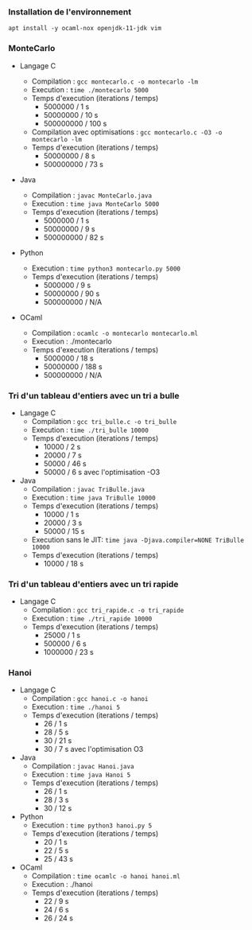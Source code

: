 ### Installation de l'environnement
```
apt install -y ocaml-nox openjdk-11-jdk vim
```

### MonteCarlo
* Langage C
  * Compilation : `gcc montecarlo.c -o montecarlo -lm`
  * Execution : `time ./montecarlo 5000`
  * Temps d'execution (iterations / temps)
    * 5000000   / 1 s
    * 50000000  / 10 s
    * 500000000 / 100 s
  * Compilation avec optimisations : `gcc montecarlo.c -O3 -o montecarlo -lm`
  * Temps d'execution (iterations / temps)
    * 50000000  / 8 s
    * 500000000 / 73 s

* Java
  * Compilation : `javac MonteCarlo.java`
  * Execution : `time java MonteCarlo 5000`
  * Temps d'execution (iterations / temps)
    * 5000000   / 1 s
    * 50000000  / 9 s
    * 500000000 / 82 s

* Python
  * Execution : `time python3 montecarlo.py 5000`
  * Temps d'execution (iterations / temps)
    * 5000000   / 9 s
    * 50000000  / 90 s
    * 500000000 / N/A

* OCaml
  * Compilation : `ocamlc -o montecarlo montecarlo.ml`
  * Execution : ./montecarlo
  * Temps d'execution (iterations / temps)
    * 5000000   / 18 s
    * 50000000  / 188 s
    * 500000000 / N/A

### Tri d'un tableau d'entiers avec un tri a bulle
* Langage C
  * Compilation : `gcc tri_bulle.c -o tri_bulle`
  * Execution : `time ./tri_bulle 10000`
  * Temps d'execution (iterations / temps)
    * 10000  / 2 s
    * 20000  / 7 s
    * 50000  / 46 s
    * 50000  / 6 s avec l'optimisation -O3
* Java
  * Compilation : `javac TriBulle.java`
  * Execution : `time java TriBulle 10000`
  * Temps d'execution (iterations / temps)
    * 10000  / 1 s
    * 20000  / 3 s
    * 50000  / 15 s
  * Execution sans le JIT: `time java -Djava.compiler=NONE TriBulle 10000`
  * Temps d'execution (iterations / temps)
    * 10000  / 18 s

### Tri d'un tableau d'entiers avec un tri rapide
* Langage C
  * Compilation : `gcc tri_rapide.c -o tri_rapide`
  * Execution : `time ./tri_rapide 10000`
  * Temps d'execution (iterations / temps)
    * 25000  / 1 s
    * 500000  / 6 s
    * 1000000  / 23 s

### Hanoi
* Langage C
  * Compilation : `gcc hanoi.c -o hanoi`
  * Execution : `time ./hanoi 5`
  * Temps d'execution (iterations / temps)
    * 26  / 1 s
    * 28  / 5 s
    * 30  / 21 s
    * 30  / 7 s avec l'optimisation O3
* Java
  * Compilation : `javac Hanoi.java`
  * Execution : `time java Hanoi 5`
  * Temps d'execution (iterations / temps)
    * 26  / 1 s
    * 28  / 3 s
    * 30  / 12 s
* Python
  * Execution : `time python3 hanoi.py 5`
  * Temps d'execution (iterations / temps)
    * 20  / 1 s
    * 22  / 5 s
    * 25  / 43 s
* OCaml
  * Compilation : `time ocamlc -o hanoi hanoi.ml`
  * Execution : ./hanoi
  * Temps d'execution (iterations / temps)
    * 22   / 9 s
    * 24  / 6 s
    * 26 / 24 s
